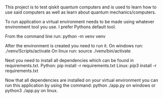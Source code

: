 This project is to test qiskit quantum computers and is used to learn how to use said computers as well as learn about quantum mechanics/computers.

To run application a virtual environment needs to be made using whatever environment tool you use. I prefer Pythons default tool.

From the command line run: python -m venv venv

After the environment is created you need to run it.
On windows run: ./venv/Scripts/activate
On linux run: source ./venv/bin/activate

Next you need to install all dependencies which can be found in requirements.txt. 
Python:
pip install -r requirements.txt
Linux:
pip3 install -r requirements.txt

Now that all dependencies are installed on your virtual environment you can run this application by using the command:
python ./app.py on windows or python3 ./app.py on linux.